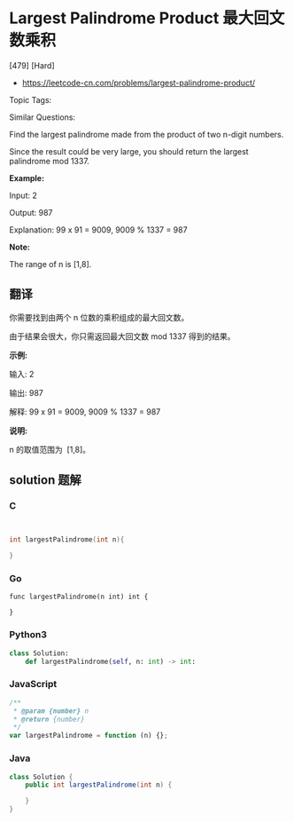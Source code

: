 # Largest Palindrome Product 最大回文数乘积

[479] [Hard]

- https://leetcode-cn.com/problems/largest-palindrome-product/

Topic Tags:

Similar Questions:

Find the largest palindrome made from the product of two n-digit numbers.

Since the result could be very large, you should return the largest palindrome mod 1337.

**Example:**

Input: 2

Output: 987

Explanation: 99 x 91 = 9009, 9009 % 1337 = 987

**Note:**

The range of n is \[1,8\].

## 翻译

你需要找到由两个 n 位数的乘积组成的最大回文数。

由于结果会很大，你只需返回最大回文数 mod 1337 得到的结果。

**示例:**

输入: 2

输出: 987

解释: 99 x 91 = 9009, 9009 % 1337 = 987

**说明:**

n 的取值范围为  \[1,8\]。

## solution 题解

### C

```c


int largestPalindrome(int n){

}


```

### Go

```golang
func largestPalindrome(n int) int {

}
```

### Python3

```python
class Solution:
    def largestPalindrome(self, n: int) -> int:

```

### JavaScript

```javascript
/**
 * @param {number} n
 * @return {number}
 */
var largestPalindrome = function (n) {};
```

### Java

```java
class Solution {
    public int largestPalindrome(int n) {

    }
}
```
